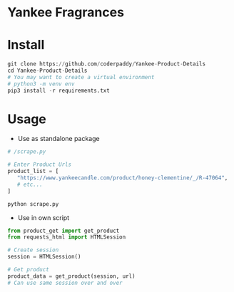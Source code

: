 # Yankee Fragrances


# Install
 ```python
 git clone https://github.com/coderpaddy/Yankee-Product-Details
 cd Yankee-Product-Details
 # You may want to create a virtual environment
 # python3 -m venv env
 pip3 install -r requirements.txt
```

# Usage
 - Use as standalone package

 ```python
 # /scrape.py

 # Enter Product Urls
 product_list = [
    "https://www.yankeecandle.com/product/honey-clementine/_/R-47064",
    # etc...
 ]

 python scrape.py
 ```
 
 - Use in own script

 ```python
 from product_get import get_product
 from requests_html import HTMLSession

 # Create session
 session = HTMLSession()
 
 # Get product
 product_data = get_product(session, url)
 # Can use same session over and over
 ```